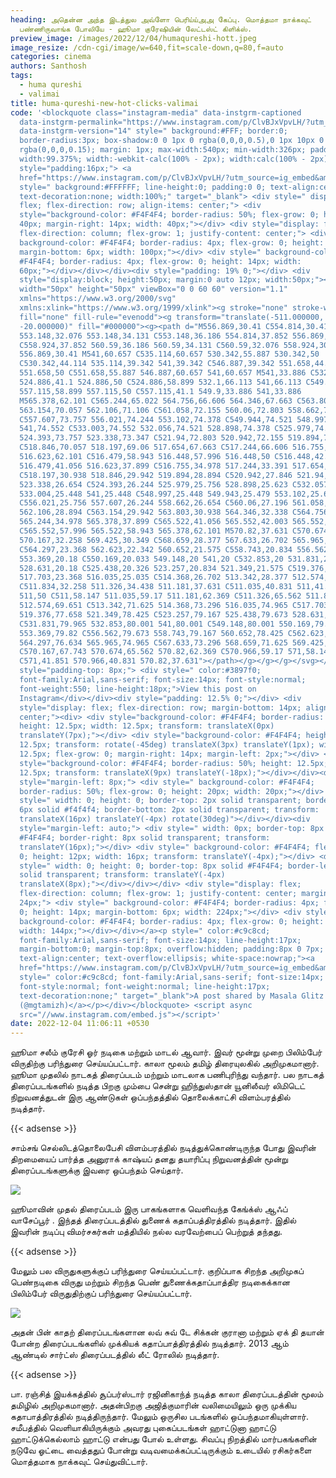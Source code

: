 ```yaml
---
heading: அதென்ன அந்த இடத்துல அவ்ளோ பெரிய்ய்அஅ கேப்பு. மொத்தமா நாக்கவுட்
  பண்ணிருவாங்க போலியே - ஹூமா குரேஷியின் லேட்டஸ்ட் கிளிக்ஸ்.
preview_image: /images/2022/12/04/humaqureshi-hott.jpeg
image_resize: /cdn-cgi/image/w=640,fit=scale-down,q=80,f=auto
categories: cinema
authors: Santhosh
tags:
  - huma qureshi
  - valimai
title: huma-qureshi-new-hot-clicks-valimai
code: '<blockquote class="instagram-media" data-instgrm-captioned
  data-instgrm-permalink="https://www.instagram.com/p/ClvBJxVpvLH/?utm_source=ig_embed&amp;utm_campaign=loading"
  data-instgrm-version="14" style=" background:#FFF; border:0;
  border-radius:3px; box-shadow:0 0 1px 0 rgba(0,0,0,0.5),0 1px 10px 0
  rgba(0,0,0,0.15); margin: 1px; max-width:540px; min-width:326px; padding:0;
  width:99.375%; width:-webkit-calc(100% - 2px); width:calc(100% - 2px);"><div
  style="padding:16px;"> <a
  href="https://www.instagram.com/p/ClvBJxVpvLH/?utm_source=ig_embed&amp;utm_campaign=loading"
  style=" background:#FFFFFF; line-height:0; padding:0 0; text-align:center;
  text-decoration:none; width:100%;" target="_blank"> <div style=" display:
  flex; flex-direction: row; align-items: center;"> <div
  style="background-color: #F4F4F4; border-radius: 50%; flex-grow: 0; height:
  40px; margin-right: 14px; width: 40px;"></div> <div style="display: flex;
  flex-direction: column; flex-grow: 1; justify-content: center;"> <div style="
  background-color: #F4F4F4; border-radius: 4px; flex-grow: 0; height: 14px;
  margin-bottom: 6px; width: 100px;"></div> <div style=" background-color:
  #F4F4F4; border-radius: 4px; flex-grow: 0; height: 14px; width:
  60px;"></div></div></div><div style="padding: 19% 0;"></div> <div
  style="display:block; height:50px; margin:0 auto 12px; width:50px;"><svg
  width="50px" height="50px" viewBox="0 0 60 60" version="1.1"
  xmlns="https://www.w3.org/2000/svg"
  xmlns:xlink="https://www.w3.org/1999/xlink"><g stroke="none" stroke-width="1"
  fill="none" fill-rule="evenodd"><g transform="translate(-511.000000,
  -20.000000)" fill="#000000"><g><path d="M556.869,30.41 C554.814,30.41
  553.148,32.076 553.148,34.131 C553.148,36.186 554.814,37.852 556.869,37.852
  C558.924,37.852 560.59,36.186 560.59,34.131 C560.59,32.076 558.924,30.41
  556.869,30.41 M541,60.657 C535.114,60.657 530.342,55.887 530.342,50
  C530.342,44.114 535.114,39.342 541,39.342 C546.887,39.342 551.658,44.114
  551.658,50 C551.658,55.887 546.887,60.657 541,60.657 M541,33.886 C532.1,33.886
  524.886,41.1 524.886,50 C524.886,58.899 532.1,66.113 541,66.113 C549.9,66.113
  557.115,58.899 557.115,50 C557.115,41.1 549.9,33.886 541,33.886
  M565.378,62.101 C565.244,65.022 564.756,66.606 564.346,67.663 C563.803,69.06
  563.154,70.057 562.106,71.106 C561.058,72.155 560.06,72.803 558.662,73.347
  C557.607,73.757 556.021,74.244 553.102,74.378 C549.944,74.521 548.997,74.552
  541,74.552 C533.003,74.552 532.056,74.521 528.898,74.378 C525.979,74.244
  524.393,73.757 523.338,73.347 C521.94,72.803 520.942,72.155 519.894,71.106
  C518.846,70.057 518.197,69.06 517.654,67.663 C517.244,66.606 516.755,65.022
  516.623,62.101 C516.479,58.943 516.448,57.996 516.448,50 C516.448,42.003
  516.479,41.056 516.623,37.899 C516.755,34.978 517.244,33.391 517.654,32.338
  C518.197,30.938 518.846,29.942 519.894,28.894 C520.942,27.846 521.94,27.196
  523.338,26.654 C524.393,26.244 525.979,25.756 528.898,25.623 C532.057,25.479
  533.004,25.448 541,25.448 C548.997,25.448 549.943,25.479 553.102,25.623
  C556.021,25.756 557.607,26.244 558.662,26.654 C560.06,27.196 561.058,27.846
  562.106,28.894 C563.154,29.942 563.803,30.938 564.346,32.338 C564.756,33.391
  565.244,34.978 565.378,37.899 C565.522,41.056 565.552,42.003 565.552,50
  C565.552,57.996 565.522,58.943 565.378,62.101 M570.82,37.631 C570.674,34.438
  570.167,32.258 569.425,30.349 C568.659,28.377 567.633,26.702 565.965,25.035
  C564.297,23.368 562.623,22.342 560.652,21.575 C558.743,20.834 556.562,20.326
  553.369,20.18 C550.169,20.033 549.148,20 541,20 C532.853,20 531.831,20.033
  528.631,20.18 C525.438,20.326 523.257,20.834 521.349,21.575 C519.376,22.342
  517.703,23.368 516.035,25.035 C514.368,26.702 513.342,28.377 512.574,30.349
  C511.834,32.258 511.326,34.438 511.181,37.631 C511.035,40.831 511,41.851
  511,50 C511,58.147 511.035,59.17 511.181,62.369 C511.326,65.562 511.834,67.743
  512.574,69.651 C513.342,71.625 514.368,73.296 516.035,74.965 C517.703,76.634
  519.376,77.658 521.349,78.425 C523.257,79.167 525.438,79.673 528.631,79.82
  C531.831,79.965 532.853,80.001 541,80.001 C549.148,80.001 550.169,79.965
  553.369,79.82 C556.562,79.673 558.743,79.167 560.652,78.425 C562.623,77.658
  564.297,76.634 565.965,74.965 C567.633,73.296 568.659,71.625 569.425,69.651
  C570.167,67.743 570.674,65.562 570.82,62.369 C570.966,59.17 571,58.147 571,50
  C571,41.851 570.966,40.831 570.82,37.631"></path></g></g></g></svg></div><div
  style="padding-top: 8px;"> <div style=" color:#3897f0;
  font-family:Arial,sans-serif; font-size:14px; font-style:normal;
  font-weight:550; line-height:18px;">View this post on
  Instagram</div></div><div style="padding: 12.5% 0;"></div> <div
  style="display: flex; flex-direction: row; margin-bottom: 14px; align-items:
  center;"><div> <div style="background-color: #F4F4F4; border-radius: 50%;
  height: 12.5px; width: 12.5px; transform: translateX(0px)
  translateY(7px);"></div> <div style="background-color: #F4F4F4; height:
  12.5px; transform: rotate(-45deg) translateX(3px) translateY(1px); width:
  12.5px; flex-grow: 0; margin-right: 14px; margin-left: 2px;"></div> <div
  style="background-color: #F4F4F4; border-radius: 50%; height: 12.5px; width:
  12.5px; transform: translateX(9px) translateY(-18px);"></div></div><div
  style="margin-left: 8px;"> <div style=" background-color: #F4F4F4;
  border-radius: 50%; flex-grow: 0; height: 20px; width: 20px;"></div> <div
  style=" width: 0; height: 0; border-top: 2px solid transparent; border-left:
  6px solid #f4f4f4; border-bottom: 2px solid transparent; transform:
  translateX(16px) translateY(-4px) rotate(30deg)"></div></div><div
  style="margin-left: auto;"> <div style=" width: 0px; border-top: 8px solid
  #F4F4F4; border-right: 8px solid transparent; transform:
  translateY(16px);"></div> <div style=" background-color: #F4F4F4; flex-grow:
  0; height: 12px; width: 16px; transform: translateY(-4px);"></div> <div
  style=" width: 0; height: 0; border-top: 8px solid #F4F4F4; border-left: 8px
  solid transparent; transform: translateY(-4px)
  translateX(8px);"></div></div></div> <div style="display: flex;
  flex-direction: column; flex-grow: 1; justify-content: center; margin-bottom:
  24px;"> <div style=" background-color: #F4F4F4; border-radius: 4px; flex-grow:
  0; height: 14px; margin-bottom: 6px; width: 224px;"></div> <div style="
  background-color: #F4F4F4; border-radius: 4px; flex-grow: 0; height: 14px;
  width: 144px;"></div></div></a><p style=" color:#c9c8cd;
  font-family:Arial,sans-serif; font-size:14px; line-height:17px;
  margin-bottom:0; margin-top:8px; overflow:hidden; padding:8px 0 7px;
  text-align:center; text-overflow:ellipsis; white-space:nowrap;"><a
  href="https://www.instagram.com/p/ClvBJxVpvLH/?utm_source=ig_embed&amp;utm_campaign=loading"
  style=" color:#c9c8cd; font-family:Arial,sans-serif; font-size:14px;
  font-style:normal; font-weight:normal; line-height:17px;
  text-decoration:none;" target="_blank">A post shared by Masala Glitz
  (@mgtamizh)</a></p></div></blockquote> <script async
  src="//www.instagram.com/embed.js"></script>'
date: 2022-12-04 11:06:11 +0530
---
```

ஹூமா சலீம் குரேசி ஓர் நடிகை மற்றும் மாடல் ஆவார். இவர் மூன்று முறை பிலிம்பேர் விருதிற்கு பரிந்துரை செய்யப்பட்டார். காலா மூலம் தமிழ் திரையுலகில் அறிமுகமானார்.
ஹூமா முதலில் நாடகத் திரைப்படம் மற்றும் மாடலாக பணிபுரிந்து வந்தார். பல நாடகத் திரைப்படங்களில் நடித்த பிறகு மும்பை சென்று ஹிந்துஸ்தான் யூனிலீவர் லிமிடெட் நிறுவனத்துடன் இரு ஆண்டுகள் ஒப்பந்தத்தில் தொலைக்காட்சி விளம்பரத்தில் நடித்தார். 

{{< adsense >}}

சாம்சங் செல்லிடத்தொலைபேசி விளம்பரத்தில் நடித்துக்கொண்டிருந்த போது இவரின் திறமையைப் பார்த்த அனுராக் காஷ்யப் தனது தயாரிப்பு நிறுவனத்தின் மூன்று திரைப்படங்களுக்கு இவரை ஒப்பந்தம் செய்தார்.


![](/images/2022/12/04/huma-qureshi-new-hot-clicks-valimai.jpeg)

ஹூமாவின் முதல் திரைப்படம் இரு பாகங்களாக வெளிவந்த கேங்க்ஸ் ஆஃப் வாசேப்பூர் . இந்தத் திரைப்படத்தில் துணைக் கதாப்பத்திரத்தில் நடித்தார். இதில் இவரின் நடிப்பு விமர்சகர்கள் மத்தியில் நல்ல வரவேற்பைப் பெற்றுத் தந்தது.

{{< adsense >}}

 மேலும் பல விருதுகளுக்குப் பரிந்துரை செய்யப்பட்டார். குறிப்பாக சிறந்த அறிமுகப் பெண்நடிகை விருது மற்றும் சிறந்த பெண் துணைக்கதாப்பாத்திர நடிகைக்கான பிலிம்பேர் விருதுதிற்குப் பரிந்துரை செய்யப்பட்டார். 

![](/images/2022/12/04/huma-qureshi-new-hot-clicks-valimai22.jpeg)

அதன் பின் காதற் திரைப்படங்களான லவ் சுவ் டே சிக்கன் குரானா மற்றும் ஏக் தி தயான் போன்ற திரைப்படங்களில் முக்கியக் கதாப்பாத்திரத்தில் நடித்தார். 2013 ஆம் ஆண்டில் சார்ட்ஸ் திரைப்படத்தில் லீட் ரோலில் நடித்தார்.

{{< adsense >}}


பா. ரஞ்சித் இயக்கத்தில் சூப்பர்ஸ்டார் ரஜினிகாந்த் நடித்த காலா திரைப்படத்தின் மூலம் தமிழில் அறிமுகமானார். அதன்பிறகு அஜித்குமாரின் வலிமையிலும் ஒரு முக்கிய கதாபாத்திரத்தில் நடித்திருந்தார். மேலும் ஒருசில படங்களில் ஒப்பந்தமாகியுள்ளார்.
சமீபத்தில் வெளியாகியிருக்கும் அவரது புகைப்படங்கள் ஹாட்டுனா ஹாட்டு ஹாட்டுக்கெல்லாம் ஹாட்டு என்பது போல் உள்ளது. சிவப்பு நிறத்தில் மார்பகங்களின் நடுவே ஓட்டை வைத்ததுப் போன்று வடிவமைக்கப்பட்டிருக்கும் உடையில் ரசிகர்களை மொத்தமாக நாக்கவுட் செய்துவிட்டார்.